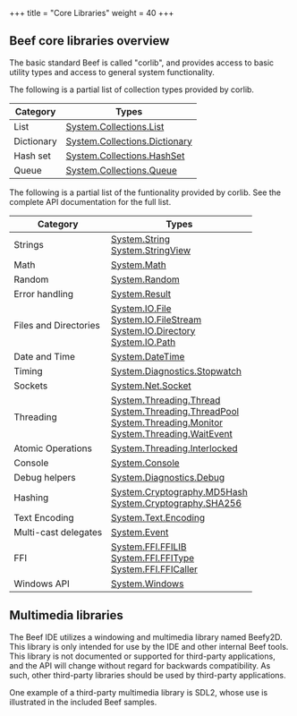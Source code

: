 +++
title = "Core Libraries"
weight = 40
+++

## Beef core libraries overview

The basic standard Beef is called "corlib", and provides access to basic utility types and access to general system functionality.

The following is a partial list of collection types provided by corlib.

|Category|Types|
|-----|------|
|List|[System.Collections.List<T>](../doxygen/corlib/html/class_system_1_1_collections_1_1_list.html)|
|Dictionary|[System.Collections.Dictionary<T>](https://github.com/beefytech/Beef/blob/master/BeefLibs/corlib/src/Collections/Dictionary.bf)|
|Hash set|[System.Collections.HashSet<T>](../doxygen/corlib/html/class_system_1_1_collections_1_1_hash_set.html)|
|Queue|[System.Collections.Queue<T>](../doxygen/corlib/html/class_system_1_1_collections_1_1_queue.html)|

The following is a partial list of the funtionality provided by corlib. See the complete API documentation for the full list.

|Category|Types|
|-----|------|
|Strings|[System.String](../doxygen/corlib/html/class_system_1_1_string.html)<br/>[System.StringView](../doxygen/corlib/html/struct_system_1_1_string_view.html)|
|Math|[System.Math](../doxygen/corlib/html/class_system_1_1_math.html)|
|Random|[System.Random](../doxygen/corlib/html/class_system_1_1_random.html)|
|Error handling|[System.Result<T>](../doxygen/corlib/html/struct_system_1_1_result.html)|
|Files and Directories|[System.IO.File](../doxygen/corlib/html/class_system_1_1_i_o_1_1_file.html)<br/>[System.IO.FileStream](../doxygen/corlib/html/class_system_1_1_i_o_1_1_file_stream.html)<br/>[System.IO.Directory](../doxygen/corlib/html/class_system_1_1_i_o_1_1_directory.html)<br/>[System.IO.Path](../doxygen/corlib/html/class_system_1_1_i_o_1_1_path.html)|
|Date and Time|[System.DateTime](../doxygen/corlib/html/struct_system_1_1_date_time.html)|
|Timing|[System.Diagnostics.Stopwatch](../doxygen/corlib/html/class_system_1_1_diagnostics_1_1_stopwatch.html)|
|Sockets|[System.Net.Socket](../doxygen/corlib/html/class_system_1_1_net_1_1_socket.html)|
|Threading|[System.Threading.Thread](../doxygen/corlib/html/class_system_1_1_threading_1_1_thread.html)<br/>[System.Threading.ThreadPool](../doxygen/corlib/html/class_system_1_1_threading_1_1_thread_pool.html)<br/>[System.Threading.Monitor](../doxygen/corlib/html/class_system_1_1_threading_1_1_monitor.html)<br/>[System.Threading.WaitEvent](../doxygen/corlib/html/class_system_1_1_threading_1_1_wait_event.html)|
|Atomic Operations|[System.Threading.Interlocked](../doxygen/corlib/html/class_system_1_1_threading_1_1_interlocked.html)|
|Console|[System.Console](../doxygen/corlib/html/class_system_1_1_console.html)|
|Debug helpers|[System.Diagnostics.Debug](../doxygen/corlib/html/class_system_1_1_diagnostics_1_1_debug.html)|
|Hashing|[System.Cryptography.MD5Hash](../doxygen/corlib/html/class_system_1_1_security_1_1_cryptography_1_1_m_d5.html)<br/>[System.Cryptography.SHA256](../doxygen/corlib/html/struct_system_1_1_security_1_1_cryptography_1_1_s_h_a256.html)|
|Text Encoding|[System.Text.Encoding](../doxygen/corlib/html/class_system_1_1_text_1_1_encoding.html)|
|Multi-cast delegates|[System.Event<T>](../doxygen/corlib/html/struct_system_1_1_event.html)|
|FFI|[System.FFI.FFILIB](../doxygen/corlib/html/struct_system_1_1_f_f_i_1_1_f_f_i_l_i_b.html)<br/>[System.FFI.FFIType](../doxygen/corlib/html/struct_system_1_1_f_f_i_1_1_f_f_i_type.html)<br/>[System.FFI.FFICaller](../doxygen/corlib/html/struct_system_1_1_f_f_i_1_1_f_f_i_caller.html)|
|Windows API|[System.Windows](../doxygen/corlib/html/class_system_1_1_windows.html)|

## Multimedia libraries

The Beef IDE utilizes a windowing and multimedia library named Beefy2D. This library is only intended for use by the IDE and other internal Beef tools. This library is not documented or supported for third-party applications, and the API will change without regard for backwards compatibility. As such, other third-party libraries should be used by third-party applications.

One example of a third-party multimedia library is SDL2, whose use is illustrated in the included Beef samples.
